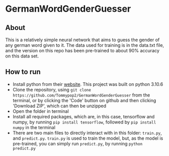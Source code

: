 # GermanWordGenderGuesser

## About

This is a relatively simple neural network that aims to guess the gender of any german word given to it. The data used for training is in the data.txt file, and the version on this repo has been pre-trained to about 90% accuracy on this data set.

## How to run

- Install python from their [website](https://www.python.org/). This project was built on python 3.10.6
- Clone the repository, using `git clone https://github.com/Tommypop2/GermanWordGenderGuesser` from the terminal, or by clicking the 'Code' button on github and then clicking 'Download ZIP', which can then be unzipped
- Open the folder in terminal
- Install all required packages, which are, in this case, tensorflow and numpy, by running `pip install tensorflow`, followed by `pip install numpy` in the terminal
- There are two main files to directly interact with in this folder: `train.py`, and `predict.py`. `train.py` is used to train the model, but, as the model is pre-trained, you can simply run `predict.py`, by running `python predict.py`